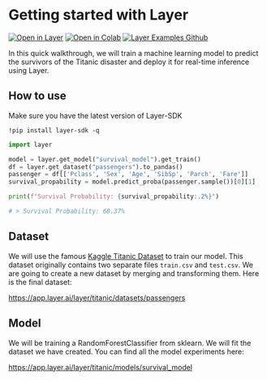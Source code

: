 # Getting started with Layer

[![Open in Layer](https://development.layer.co/assets/badge.svg)](https://app.layer.ai/layer/titanic) [![Open in Colab](https://colab.research.google.com/assets/colab-badge.svg)](https://colab.research.google.com/github/layerai/examples/blob/main/titanic/Getting_Started_With_Layer.ipynb) [![Layer Examples Github](https://badgen.net/badge/icon/github?icon=github&label)](https://github.com/layerai/examples/tree/main/titanic)

In this quick walkthrough, we will train a machine learning model to predict the survivors of the Titanic disaster and deploy it for real-time inference using Layer.

## How to use

Make sure you have the latest version of Layer-SDK
```
!pip install layer-sdk -q
```

```python
import layer

model = layer.get_model("survival_model").get_train()
df = layer.get_dataset("passengers").to_pandas()
passenger = df[['Pclass', 'Sex', 'Age', 'SibSp', 'Parch', 'Fare']]
survival_propability = model.predict_proba(passenger.sample())[0][1]

print(f"Survival Probability: {survival_propability:.2%}")

# > Survival Probability: 68.37%
```

## Dataset

We will use the famous [Kaggle Titanic Dataset](https://www.kaggle.com/competitions/titanic/data) to train our model. This dataset originally contains two separate files `train.csv` and `test.csv`. We are going to create a new dataset by merging and transforming them. Here is the final dataset:

https://app.layer.ai/layer/titanic/datasets/passengers

## Model

We will be training a RandomForestClassifier from sklearn. We will fit the dataset we have created. You can find all the model experiments here:

https://app.layer.ai/layer/titanic/models/survival_model
